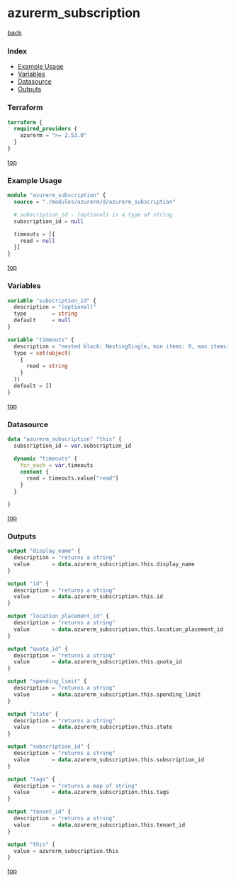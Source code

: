 # azurerm_subscription

[back](../azurerm.md)

### Index

- [Example Usage](#example-usage)
- [Variables](#variables)
- [Datasource](#datasource)
- [Outputs](#outputs)

### Terraform

```terraform
terraform {
  required_providers {
    azurerm = ">= 2.53.0"
  }
}
```

[top](#index)

### Example Usage

```terraform
module "azurerm_subscription" {
  source = "./modules/azurerm/d/azurerm_subscription"

  # subscription_id - (optional) is a type of string
  subscription_id = null

  timeouts = [{
    read = null
  }]
}
```

[top](#index)

### Variables

```terraform
variable "subscription_id" {
  description = "(optional)"
  type        = string
  default     = null
}

variable "timeouts" {
  description = "nested block: NestingSingle, min items: 0, max items: 0"
  type = set(object(
    {
      read = string
    }
  ))
  default = []
}
```

[top](#index)

### Datasource

```terraform
data "azurerm_subscription" "this" {
  subscription_id = var.subscription_id

  dynamic "timeouts" {
    for_each = var.timeouts
    content {
      read = timeouts.value["read"]
    }
  }

}
```

[top](#index)

### Outputs

```terraform
output "display_name" {
  description = "returns a string"
  value       = data.azurerm_subscription.this.display_name
}

output "id" {
  description = "returns a string"
  value       = data.azurerm_subscription.this.id
}

output "location_placement_id" {
  description = "returns a string"
  value       = data.azurerm_subscription.this.location_placement_id
}

output "quota_id" {
  description = "returns a string"
  value       = data.azurerm_subscription.this.quota_id
}

output "spending_limit" {
  description = "returns a string"
  value       = data.azurerm_subscription.this.spending_limit
}

output "state" {
  description = "returns a string"
  value       = data.azurerm_subscription.this.state
}

output "subscription_id" {
  description = "returns a string"
  value       = data.azurerm_subscription.this.subscription_id
}

output "tags" {
  description = "returns a map of string"
  value       = data.azurerm_subscription.this.tags
}

output "tenant_id" {
  description = "returns a string"
  value       = data.azurerm_subscription.this.tenant_id
}

output "this" {
  value = azurerm_subscription.this
}
```

[top](#index)